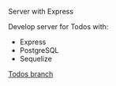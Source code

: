 Server with Express

Develop server for Todos with:

- Express
- PostgreSQL
- Sequelize

[Todos branch](https://github.com/leonid-vegera/app-todos_vue/tree/dev/with-server)
